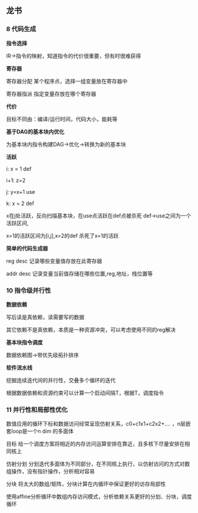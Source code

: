 ## 龙书

### 8 代码生成

**指令选择** 

IR->指令的映射，知道指令的代价很重要，但有时很难获得

**寄存器**

寄存器分配  某个程序点，选择一组变量放在寄存器中

寄存器指派 指定变量存放在哪个寄存器

**代价**

目标不同由：编译/运行时间，代码大小，能耗等

**基于DAG的基本块内优化**

为基本块内指令构建DAG->优化->转换为新的基本块

**活跃**

i: x = 1 def

i+1: z=2

j: y=x+1 use 

k: x = 2 def 

x在j处活跃，反向扫描基本块，在use点活跃在def点被杀死 def->use之间为一个活跃区间,

x=1的活跃区间为[i,j],x=2的def 杀死了x=1的活跃

**简单的代码生成器**

reg desc 记录哪些变量值存放在此寄存器

addr desc 记录变量当前值存储在哪些位置,reg,地址，栈位置等

### 10 指令级并行性

**数据依赖**

写后读是真依赖，读需要写的数据

其它依赖不是真依赖，本质是一种资源冲突，可以考虑使用不同的reg解决

**基本块指令调度**

数据依赖图->带优先级拓扑排序

**软件流水线**

挖掘连续迭代间的并行性，交叠多个循环的迭代

根据数据依赖和资源约束可以计算一个启动间隔T，根据T，调度指令

### 11 并行性和局部性优化

数值应用的循环下标和数据访问经常呈现仿射关系，c0+c1x1+c2x2+.... ，n层嵌套loop是一个n dim 的多面体

目标 给一个调度方案将相近的内存访问运算安排在靠近，且多核下尽量安排在相同核上

仿射分划 分划迭代多面体为不同部分，在不同核上执行，以仿射访问的方式对数组操作，没有指针操作，分析相对容易

分块 将太大的数组/矩阵，分块计算在内循环中保证更好的访存局部性

使用affine分析循环中数组内存访问模式，分析依赖关系更好的分划、分块，调度循环
